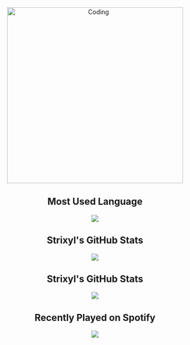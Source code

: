 <div align="center">
  <img alt="Coding" width="400" src="https://media.tenor.com/sbfBfp3FeY8AAAAj/oia-uia.gif">
</div>


<div align="center">
  <h2>Most Used Language</h2>
  <img src="https://github-readme-stats.vercel.app/api/top-langs/?username=Strixyl&theme=dark">
  <h2>Strixyl's GitHub Stats</h2>
  <img src="https://github-readme-stats.vercel.app/api?username=Strixyl&show_icons=true&theme=dark">
</div>

<div align="center">
  <h2>Strixyl's GitHub Stats</h2>
  <img src="https://github-readme-stats.vercel.app/api?username=Strixyl&show_icons=true&theme=dark">
</div>

<div align="center">
  <h2>Recently Played on Spotify</h2>
  <img src="https://spotify-recently-played-readme.vercel.app/api?user=qkoi3o0oqybzwf6ja5hvtzw5m">
</div>

<!--


COMMENT SECTION HERE/ WILL NOT BEB DISPLAYED


-->
